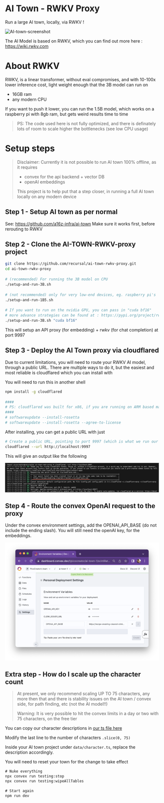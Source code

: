 # AI Town - RWKV Proxy

Run a large AI town, locally, via RWKV !

![AI-town-screenshot](./guides/img/AI-town-screenshot.png)

The AI Model is based on RWKV, which you can find out more here : https://wiki.rwkv.com

# About RWKV

RWKV, is a linear transformer, without eval compromises, and with 10-100x lower inference cost, light weight enough that the 3B model can run on
- 16GB ram
- any modern CPU

If you want to push it lower, you can run the 1.5B model, which works on a raspberry pi with 8gb ram, but gets weird results time to time

> PS: The code used here is not fully optimized, and there is definately lots of room to scale higher the bottlenecks (see low CPU usage)

# Setup steps

> Disclaimer: Currently it is not possible to run AI town 100% offline, as it requires
> - convex for the api backend + vector DB
> - openAI embeddings
>
> This project is to help put that a step closer, in running a full AI town locally on any modern device

## Step 1 - Setup AI town as per normal

See: https://github.com/a16z-infra/ai-town
Make sure it works first, before rerouting to RWKV

## Step 2 - Clone the AI-TOWN-RWKV-proxy project

```bash
git clone https://github.com/recursal/ai-town-rwkv-proxy.git
cd ai-town-rwkv-proxy

# (recommended) For running the 3B model on CPU
./setup-and-run-3B.sh

# (not recommended) only for very low-end devices, eg. raspberry pi's
./setup-and-run-1B5.sh

# If you want to run on the nvidia GPU, you can pass in "cuda bf16"
# more advance strategies can be found at : https://pypi.org/project/rwkv/
./setup-and-run-3B.sh "cuda bf16"
```

This will setup an API proxy (for embedding) + rwkv (for chat completion) at port 9997

## Step 3 - Deploy the AI Town proxy via cloudflared

Due to current limitations, you will need to route your RWKV AI model, through a public URL. There are multiple ways to do it, but the easiest and most reliable is cloudflared which you can install with

You will need to run this in another shell

```bash
npm install -g cloudflared

####
# PS: cloudflared was built for x86, if you are running on ARM based macs, you may need to get rosette installed
####
# softwareupdate --install-rosetta
# softwareupdate --install-rosetta --agree-to-license
```

After installing, you can get a public URL with just

```bash
# Create a public URL, pointing to port 9997 (which is what we run our API on for now)
cloudflared --url http://localhost:9997
```

This will give an output like the following

![Cloudflared URL example](./guides/img/cloudflared-url.png)

## Step 4 - Route the convex OpenAI request to the proxy

Under the convex environment settings, add the OPENAI_API_BASE (do not include the ending slash).
You will still need the openAI key, for the embeddings.

![Convex environment settings](./guides/img/convex_env.png)

## Extra step - How do I scale up the character count

> At present, we only recommend scaling UP TO 75 characters, any more then that and there is stability issues on the AI town / convex side, for path finding, etc (not the AI model!!)
>
> Warning: It is very possible to hit the convex limits in a day or two with 75 characters, on the free tier

You can copy our character descriptions in [our ts file here](./character-description.ts)

Modify the last line to the number of characters `.slice(0, 75)`

Inside your AI town project under `data/character.ts`, replace the description accordingly.

You will need to reset your town for the change to take effect

```
# Nuke everything
npx convex run testing:stop
npx convex run testing:wipeAllTables

# Start again
npm run dev
```